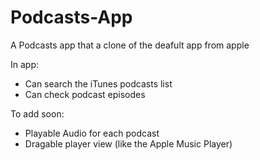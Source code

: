 # Podcasts-App

A Podcasts app that a clone of the deafult app from apple

In app:
- Can search the iTunes podcasts list
- Can check podcast episodes

To add soon:
- Playable Audio for each podcast
- Dragable player view (like the Apple Music Player)


